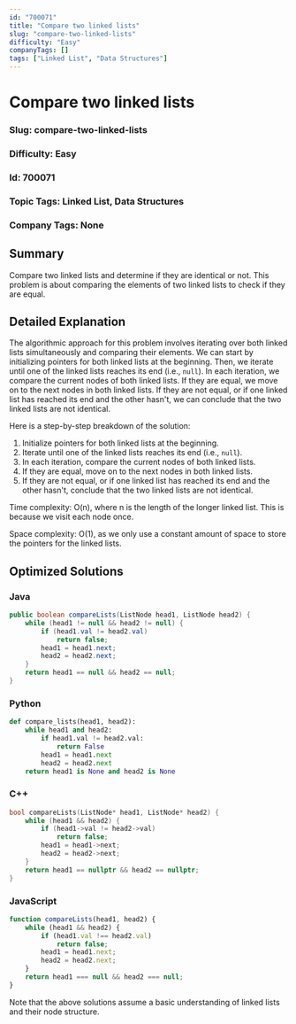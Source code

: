 ```yaml
---
id: "700071"
title: "Compare two linked lists"
slug: "compare-two-linked-lists"
difficulty: "Easy"
companyTags: []
tags: ["Linked List", "Data Structures"]
---
```


**Compare two linked lists**
=====================

### Slug: compare-two-linked-lists
### Difficulty: Easy
### Id: 700071
### Topic Tags: Linked List, Data Structures
### Company Tags: None

## Summary
Compare two linked lists and determine if they are identical or not. This problem is about comparing the elements of two linked lists to check if they are equal.

## Detailed Explanation
The algorithmic approach for this problem involves iterating over both linked lists simultaneously and comparing their elements. We can start by initializing pointers for both linked lists at the beginning. Then, we iterate until one of the linked lists reaches its end (i.e., `null`). In each iteration, we compare the current nodes of both linked lists. If they are equal, we move on to the next nodes in both linked lists. If they are not equal, or if one linked list has reached its end and the other hasn't, we can conclude that the two linked lists are not identical.

Here is a step-by-step breakdown of the solution:

1. Initialize pointers for both linked lists at the beginning.
2. Iterate until one of the linked lists reaches its end (i.e., `null`).
3. In each iteration, compare the current nodes of both linked lists.
4. If they are equal, move on to the next nodes in both linked lists.
5. If they are not equal, or if one linked list has reached its end and the other hasn't, conclude that the two linked lists are not identical.

Time complexity: O(n), where n is the length of the longer linked list. This is because we visit each node once.

Space complexity: O(1), as we only use a constant amount of space to store the pointers for the linked lists.

## Optimized Solutions

### Java
```java
public boolean compareLists(ListNode head1, ListNode head2) {
    while (head1 != null && head2 != null) {
        if (head1.val != head2.val)
            return false;
        head1 = head1.next;
        head2 = head2.next;
    }
    return head1 == null && head2 == null;
}
```

### Python
```python
def compare_lists(head1, head2):
    while head1 and head2:
        if head1.val != head2.val:
            return False
        head1 = head1.next
        head2 = head2.next
    return head1 is None and head2 is None
```

### C++
```cpp
bool compareLists(ListNode* head1, ListNode* head2) {
    while (head1 && head2) {
        if (head1->val != head2->val)
            return false;
        head1 = head1->next;
        head2 = head2->next;
    }
    return head1 == nullptr && head2 == nullptr;
}
```

### JavaScript
```javascript
function compareLists(head1, head2) {
    while (head1 && head2) {
        if (head1.val !== head2.val)
            return false;
        head1 = head1.next;
        head2 = head2.next;
    }
    return head1 === null && head2 === null;
}
```

Note that the above solutions assume a basic understanding of linked lists and their node structure.
